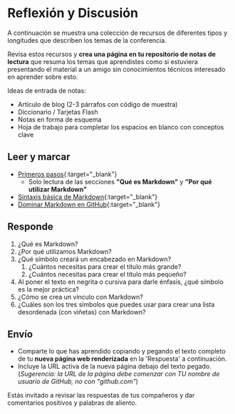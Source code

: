 # Reflexión y Discusión


A continuación se muestra una colección de recursos de diferentes tipos y longitudes que describen los temas de la conferencia.

Revisa estos recursos y **crea una página en tu repositorio de notas de lectura** que resuma los temas que aprendistes como si estuviera presentando el material a un amigo sin conocimientos técnicos interesado en aprender sobre esto.


Ideas de entrada de notas:

* Artículo de blog (2-3 párrafos con código de muestra)
* Diccionario / Tarjetas Flash
* Notas en forma de esquema
* Hoja de trabajo para completar los espacios en blanco con conceptos clave

## Leer y marcar

* [Primeros pasos](https://www.markdownguide.org/getting-started/){:target="_blank"}
   * Solo lectura de las secciones **"Qué es Markdown"** y **"Por qué utilizar Markdown"**
* [Sintaxis básica de Markdown](https://www.markdownguide.org/basic-syntax/){:target="_blank"}
* [Dominar Markdown en GitHub](https://guides.github.com/features/mastering-markdown/){:target="_blank"}

## Responde

1. ¿Qué es Markdown?
2. ¿Por qué utilizamos Markdown?
3. ¿Qué símbolo creará un encabezado en Markdown?
    1. ¿Cuántos necesitas para crear el título más grande?
    2. ¿Cuántos necesitas para crear el título más pequeño?
4. Al poner el texto en negrita o cursiva para darle énfasis, ¿qué símbolo es la mejor práctica?
5. ¿Cómo se crea un vínculo con Markdown?
6. ¿Cuáles son los tres símbolos que puedes usar para crear una lista desordenada (con viñetas) con Markdown?

## Envío

* Comparte lo que has aprendido copiando y pegando el texto completo de tu **nueva página web renderizada** en la 'Respuesta' a continuación.
* Incluye la URL activa de la nueva página debajo del texto pegado. (*Sugerencia: la URL de la página debe comenzar con TU nombre de usuario de GitHub, no con "github.com"*)

Estás invitado a revisar las respuestas de tus compañeros y dar comentarios positivos y palabras de aliento.
